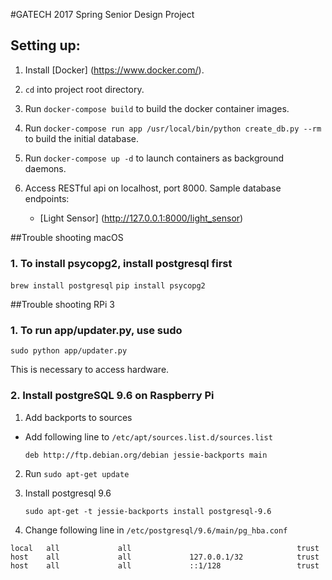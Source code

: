 #GATECH 2017 Spring Senior Design Project

## Setting up:

1. Install [Docker] (https://www.docker.com/).

2. `cd` into project root directory.

3. Run `docker-compose build` to build the docker container images.

3. Run `docker-compose run app /usr/local/bin/python create_db.py --rm` to build the initial database.

4. Run `docker-compose up -d` to launch containers as background daemons.

5. Access RESTful api on localhost, port 8000.
   Sample database endpoints:
   * [Light Sensor] (http://127.0.0.1:8000/light_sensor)
   
##Trouble shooting macOS
### 1. To install psycopg2, install postgresql first
`brew install postgresql`
`pip install psycopg2`

##Trouble shooting RPi 3
### 1. To run app/updater.py, use sudo
`sudo python app/updater.py`

This is necessary to access hardware.

### 2. Install postgreSQL 9.6 on Raspberry Pi

1. Add backports to sources
 - Add following line to `/etc/apt/sources.list.d/sources.list`

    `deb http://ftp.debian.org/debian jessie-backports main`

2. Run `sudo apt-get update`

3. Install postgresql 9.6
 
    `sudo apt-get -t jessie-backports install postgresql-9.6`

4. Change following line in `/etc/postgresql/9.6/main/pg_hba.conf`
```
local   all             all                                     trust
host    all             all             127.0.0.1/32            trust
host    all             all             ::1/128                 trust
```

